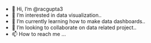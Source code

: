 - 👋 Hi, I’m @racgupta3
- 👀 I’m interested in data visualization..
- 🌱 I’m currently learning how to make data dashboards..
- 💞️ I’m looking to collaborate on data related project..
- 📫 How to reach me ...

<!---
racgupta3/racgupta3 is a ✨ special ✨ repository because its `README.md` (this file) appears on your GitHub profile.
You can click the Preview link to take a look at your changes.
--->
